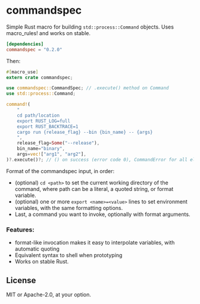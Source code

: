 # commandspec

Simple Rust macro for building `std::process::Command` objects. Uses macro_rules! and works on stable.

```toml
[dependencies]
commandspec = "0.2.0"
```

Then:

```rust
#[macro_use]
extern crate commandspec;

use commandspec::CommandSpec; // .execute() method on Command
use std::process::Command;

command!(
    "
    cd path/location
    export RUST_LOG=full
    export RUST_BACKTRACE=1
    cargo run {release_flag} --bin {bin_name} -- {args}
    ",
    release_flag=Some("--release"),
    bin_name="binary",
    args=vec!["arg1", "arg2"],
)?.execute()?; // () on success (error code 0), CommandError for all else
```

Format of the commandspec input, in order:

* (optional) `cd <path>` to set the current working directory of the command, where path can be a literal, a quoted string, or format variable.
* (optional) one or more `export <name>=<value>` lines to set environment variables, with the same formatting options.
* Last, a command you want to invoke, optionally with format arguments.

### Features:

* format-like invocation makes it easy to interpolate variables, with automatic quoting
* Equivalent syntax to shell when prototyping
* Works on stable Rust.

## License

MIT or Apache-2.0, at your option.